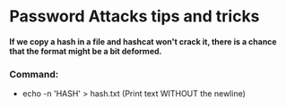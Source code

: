 # Password Attacks tips and tricks

#### If we copy a hash in a file and hashcat won't crack it, there is a chance that the format might be a bit deformed.

### Command:

 - echo -n 'HASH' > hash.txt (Print text WITHOUT the newline)
